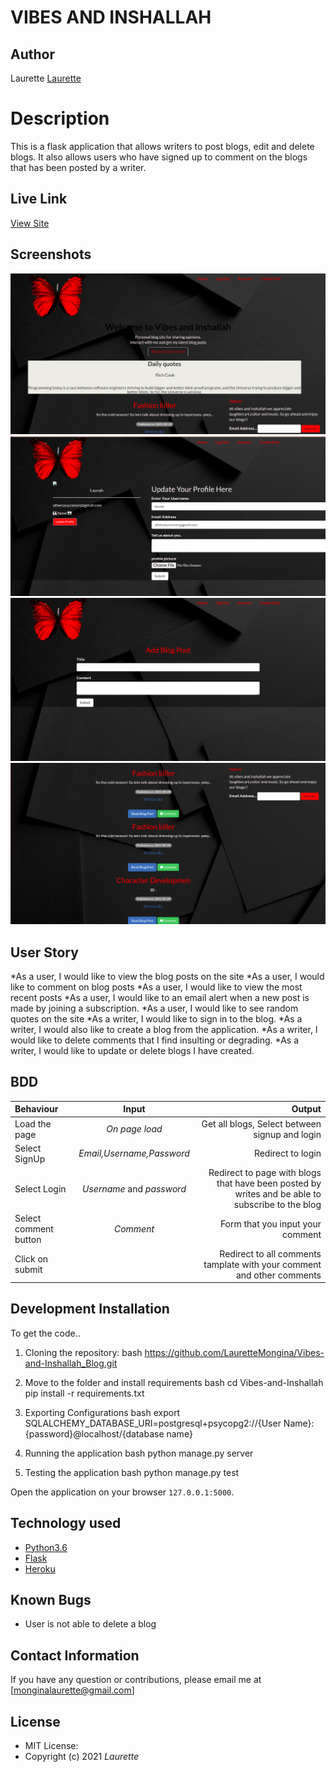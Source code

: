 # VIBES AND INSHALLAH
## Author
Laurette
[Laurette](https://github.com/LauretteMongina/Vibes-and-Inshallah_Blog.git)

# Description
This  is a flask application that allows writers to post blogs, edit and delete blogs. It also allows users who have signed up to comment on the blogs that has been posted by a writer. 


## Live Link
[View Site](https://vibesandinshallah.herokuapp.com/)

## Screenshots

<img src = '1.png'>
<img src = '2.png'>
<img src = '3.png'>
<img src = '4.png'>



## User Story

*As a user, I would like to view the blog posts on the site
*As a user, I would like to comment on blog posts
*As a user, I would like to view the most recent posts
*As a user, I would like to an email alert when a new post is made by joining a subscription.
*As a user, I would like to see random quotes on the site
*As a writer, I would like to sign in to the blog.
*As a writer, I would also like to create a blog from the application.
*As a writer, I would like to delete comments that I find insulting or degrading.
*As a writer, I would like to update or delete blogs I have created.

## BDD
| Behaviour | Input | Output |
| :---------------- | :---------------: | ------------------: |
| Load the page | *On page load* | Get all blogs, Select between signup and login|
| Select SignUp| *Email,Username,Password* | Redirect to login|
| Select Login | *Username* and *password* | Redirect to page with blogs that have been posted by writes and be able to subscribe to the blog|
| Select comment button | *Comment* | Form that you input your comment|
| Click on submit |  | Redirect to all comments tamplate with your comment and other comments|






## Development Installation
To get the code..

1. Cloning the repository:
  bash
  https://github.com/LauretteMongina/Vibes-and-Inshallah_Blog.git
  
2. Move to the folder and install requirements
  bash
  cd Vibes-and-Inshallah
  pip install -r requirements.txt
  
3. Exporting Configurations
  bash
  export SQLALCHEMY_DATABASE_URI=postgresql+psycopg2://{User Name}:{password}@localhost/{database name}
  
4. Running the application
  bash
  python manage.py server
  
5. Testing the application
  bash
  python manage.py test
  
Open the application on your browser `127.0.0.1:5000`.


## Technology used

* [Python3.6](https://www.python.org/)
* [Flask](http://flask.pocoo.org/)
* [Heroku](https://heroku.com)


## Known Bugs
* User is not able to delete a blog

## Contact Information 

If you have any question or contributions, please email me at [monginalaurette@gmail.com]

## License
* MIT License:
* Copyright (c) 2021 *Laurette*